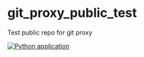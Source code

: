 # git_proxy_public_test
Test public repo for git proxy

[![Python application](https://github.com/dadabricks/git_proxy_public_test/actions/workflows/python-app.yml/badge.svg)](https://github.com/dadabricks/git_proxy_public_test/actions/workflows/python-app.yml)

